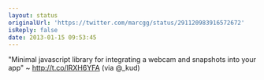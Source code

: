 ```yaml
---
layout: status
originalUrl: 'https://twitter.com/marcgg/status/291120983916572672'
isReply: false
date: 2013-01-15 09:53:45
---
```


"Minimal javascript library for integrating a webcam and snapshots into your app" ~ http://t.co/lRXH6YFA (via @_kud)
